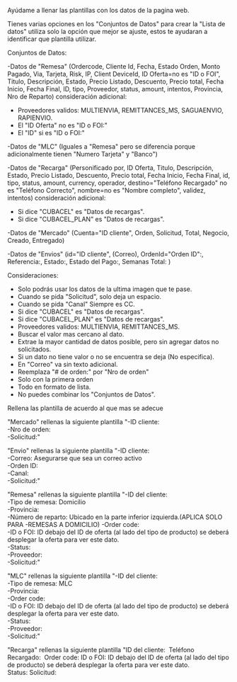 Ayúdame a llenar las plantillas con los datos de la pagina web.

Tienes varias opciones en los "Conjuntos de Datos" para crear la "Lista de datos" utiliza solo la opción que mejor se ajuste, estos te ayudaran a identificar que plantilla utilizar.

Conjuntos de Datos:

-Datos de "Remesa" (Ordercode, Cliente Id, Fecha, Estado Orden, Monto Pagado, Via, Tarjeta, Risk, IP, Client DeviceId, ID Oferta=no es "ID o FOI", Titulo, Descripción, Estado, Precio Listado, Descuento, Precio total, Fecha Inicio, Fecha Final, ID, tipo, Proveedor, status, amount, intentos, Provincia, Nro de Reparto) consideración adicional:
- Proveedores validos: MULTIENVIA, REMITTANCES_MS, SAGUAENVIO, RAPIENVIO.
- El "ID Oferta" no es "ID o FOI:"
- El "ID" si es "ID o FOI:"

-Datos de "MLC" (Iguales a "Remesa" pero se diferencia porque adicionalmente tienen "Numero Tarjeta" y "Banco")

-Datos de "Recarga" (Personificado por, ID Oferta, Titulo, Descripción, Estado, Precio Listado, Descuento, Precio total, Fecha Inicio, Fecha Final, id, tipo, status, amount, currency, operador, destino="Teléfono Recargado" no es "Teléfono Correcto", nombre=no es "Nombre completo", validez, intentos) consideración adicional:
- Si dice "CUBACEL" es "Datos de recargas".
- Si dice "CUBACEL_PLAN" es "Datos de recargas".

-Datos de "Mercado" (Cuenta="ID cliente", Orden, Solicitud, Total, Negocio, Creado, Entregado)

-Datos de "Envios" (id="ID cliente", (Correo), OrdenId="Orden ID":, Referencia:, Estado:, Estado del Pago:, Semanas Total: )


Consideraciones:

- Solo podrás usar los datos de la ultima imagen que te pase.
- Cuando se pida "Solicitud", solo deja un espacio.
- Cuando se pida "Canal" Siempre es CC.
- Si dice "CUBACEL" es "Datos de recargas".
- Si dice "CUBACEL_PLAN" es "Datos de recargas".
- Proveedores validos: MULTIENVIA, REMITTANCES_MS.
- Buscar el valor mas cercano al dato.
- Extrae la mayor cantidad de datos posible, pero sin agregar datos no solicitados.
- Si un dato no tiene valor o no se encuentra se deja (No especifica).
- En "Correo" va sin texto adicional.
- Reemplaza "# de orden:" por "Nro de orden"
- Solo con la primera orden
- Todo en formato de lista.
- No puedes combinar los "Conjuntos de Datos".

Rellena las plantilla de acuerdo al que mas se adecue

"Mercado" rellenas la siguiente plantilla
"-ID cliente:  
-Nro de orden:  
-Solicitud:"

"Envio" rellenas la siguiente plantilla
"-ID cliente:  
-Correo: Asegurarse que sea un correo activo  
-Orden ID:  
-Canal:  
-Solicitud:"

"Remesa" rellenas la siguiente plantilla
"-ID del cliente:  
-Tipo de remesa: Domicilio  
-Provincia:  
-Número de reparto: Ubicado en la parte inferior izquierda.(APLICA SOLO PARA -REMESAS A DOMICILIO)
-Order code:  
-ID o FOI: ID debajo del ID de oferta (al lado del tipo de producto) se deberá desplegar la oferta para ver este dato.  
-Status:  
-Proveedor:  
-Solicitud:"

"MLC" rellenas la siguiente plantilla
"-ID del cliente:  
-Tipo de remesa: MLC  
-Provincia:  
-Order code:  
-ID o FOI: ID debajo del ID de oferta (al lado del tipo de producto) se deberá desplegar la oferta para ver este dato.  
-Status:  
-Proveedor:  
-Solicitud:"

"Recarga" rellenas la siguiente plantilla
"ID del cliente: 
Teléfono Recargado: 
Order code: 
ID o FOI: ID debajo del ID de oferta (al lado del tipo de producto) se deberá desplegar la oferta para ver este dato.  
Status: 
Solicitud: